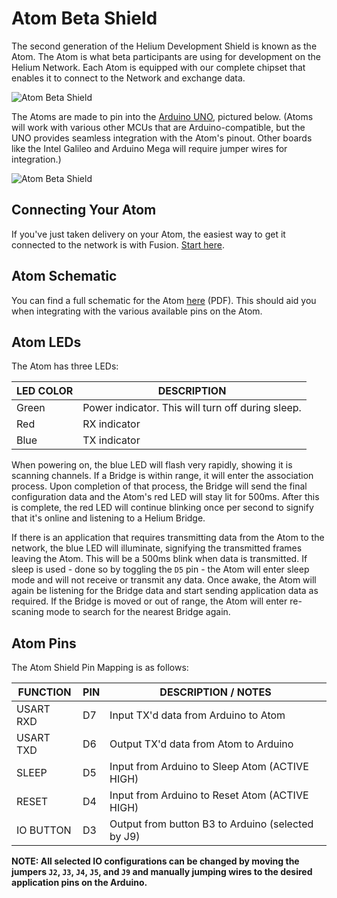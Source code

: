 # Atom Beta Shield

The second generation of the Helium Development Shield is known as the Atom. The Atom is what beta participants are using for development on the Helium Network. Each Atom is equipped with our complete chipset that enables it to connect to the Network and exchange data. 

![Atom Beta Shield](https://www.helium.co/docs/img/atom1.jpg)


The Atoms are made to pin into the [Arduino UNO](http://arduino.cc/en/Main/arduinoBoardUno), pictured below. (Atoms will work with various other MCUs that are Arduino-compatible, but the UNO provides seamless integration with the Atom's pinout. Other boards like the Intel Galileo and Arduino Mega will require jumper wires for integration.) 


![Atom Beta Shield](https://www.helium.co/docs/img/atom-with-uno.jpg)

## Connecting Your Atom

If you've just taken delivery on your Atom, the easiest way to get it connected to the network is with Fusion. [Start here](/docs/fusion/helium-fusion/).

## Atom Schematic 

You can find a full schematic for the Atom [here](https://www.helium.co/docs/assets/Springer_Rev2_0_SCH.pdf) (PDF). This should aid you when integrating with the various available pins on the Atom.  

## Atom LEDs 

The Atom has three LEDs:

|LED COLOR  | DESCRIPTION									   | 
|-----------|--------------------------------------------------|
|Green      | Power indicator. This will turn off during sleep.| 
|Red        | RX indicator									   |	 
|Blue       | TX indicator									   | 

When powering on, the blue LED will flash very rapidly, showing it is scanning channels. If a Bridge is within range, it will enter the association process. Upon completion of that process, the Bridge will send the final configuration data and the Atom's red LED will stay lit for 500ms. After this is complete, the red LED will continue blinking once per second to signify that it's online and listening to a Helium Bridge.

If there is an application that requires transmitting data from the Atom to the network, the blue LED will illuminate, signifying the transmitted frames leaving the Atom. This will be a 500ms blink when data is transmitted. If sleep is used - done so by toggling the `D5` pin - the Atom will enter sleep mode and will not receive or transmit any data. Once awake, the Atom will again be listening for the Bridge data and start sending application data as required. If the Bridge is moved or out of range, the Atom will enter re-scaning mode to search for the nearest Bridge again.

## Atom Pins

The Atom Shield Pin Mapping is as follows: 

|FUNCTION   | PIN  | DESCRIPTION / NOTES           					  |
|-----------|------|--------------------------------------------------|
|USART RXD  | D7   | Input TX'd data from Arduino to Atom             | 
|USART TXD  | D6   | Output TX'd data from Atom to Arduino            | 
|SLEEP      | D5   | Input from Arduino to Sleep Atom   (ACTIVE HIGH) |
|RESET      | D4   | Input from Arduino to Reset Atom   (ACTIVE HIGH) |
|IO BUTTON  | D3   | Output from button B3 to Arduino (selected by J9)|


**NOTE: All selected IO configurations can be changed by moving the jumpers  `J2`, `J3`, `J4`, `J5`, and `J9` and manually jumping wires to the desired application pins on the Arduino.**

